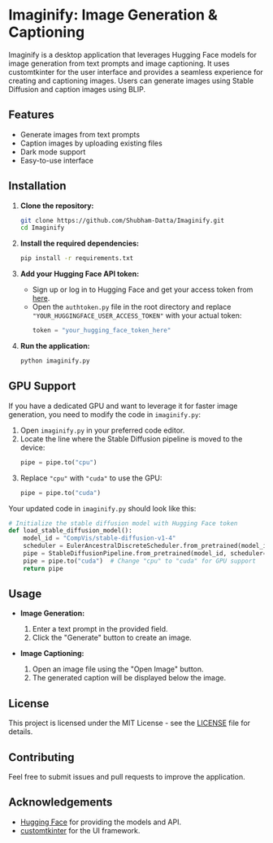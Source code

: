 # Imaginify: Image Generation & Captioning

Imaginify is a desktop application that leverages Hugging Face models for image generation from text prompts and image captioning. It uses customtkinter for the user interface and provides a seamless experience for creating and captioning images. Users can generate images using Stable Diffusion and caption images using BLIP.

## Features
- Generate images from text prompts
- Caption images by uploading existing files
- Dark mode support
- Easy-to-use interface

## Installation

1. **Clone the repository:**
    ```sh
    git clone https://github.com/Shubham-Datta/Imaginify.git
    cd Imaginify
    ```

2. **Install the required dependencies:**
    ```sh
    pip install -r requirements.txt
    ```

3. **Add your Hugging Face API token:**
   - Sign up or log in to Hugging Face and get your access token from [here](https://huggingface.co/docs/hub/security-tokens).
   - Open the `authtoken.py` file in the root directory and replace `"YOUR_HUGGINGFACE_USER_ACCESS_TOKEN"` with your actual token:
     ```python
     token = "your_hugging_face_token_here"
     ```

4. **Run the application:**
    ```sh
    python imaginify.py
    ```

## GPU Support

If you have a dedicated GPU and want to leverage it for faster image generation, you need to modify the code in `imaginify.py`:

1. Open `imaginify.py` in your preferred code editor.
2. Locate the line where the Stable Diffusion pipeline is moved to the device:
    ```python
    pipe = pipe.to("cpu")
    ```
3. Replace `"cpu"` with `"cuda"` to use the GPU:
    ```python
    pipe = pipe.to("cuda")
    ```

Your updated code in `imaginify.py` should look like this:
```python
# Initialize the stable diffusion model with Hugging Face token
def load_stable_diffusion_model():    
    model_id = "CompVis/stable-diffusion-v1-4"
    scheduler = EulerAncestralDiscreteScheduler.from_pretrained(model_id, subfolder="scheduler", use_auth_token=token)
    pipe = StableDiffusionPipeline.from_pretrained(model_id, scheduler=scheduler, use_auth_token=token)
    pipe = pipe.to("cuda")  # Change "cpu" to "cuda" for GPU support
    return pipe
```

## Usage

- **Image Generation:**
  1. Enter a text prompt in the provided field.
  2. Click the "Generate" button to create an image.

- **Image Captioning:**
  1. Open an image file using the "Open Image" button.
  2. The generated caption will be displayed below the image.

## License

This project is licensed under the MIT License - see the [LICENSE](LICENSE) file for details.

## Contributing

Feel free to submit issues and pull requests to improve the application.

## Acknowledgements

- [Hugging Face](https://huggingface.co/) for providing the models and API.
- [customtkinter](https://github.com/TomSchimansky/CustomTkinter) for the UI framework.
